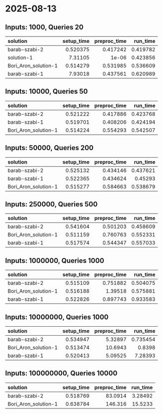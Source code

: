 # 2025-08-13

## Inputs: 1000, Queries 20

| solution             |   setup_time |   preproc_time |   run_time |
|:---------------------|-------------:|---------------:|-----------:|
| barab-szabi-2        |     0.520375 |       0.417242 |   0.419782 |
| solution-1           |     7.31105  |       1e-06    |   0.423856 |
| Bori_Aron_solution-1 |     0.514279 |       0.531985 |   0.536609 |
| barab-szabi-1        |     7.93018  |       0.437561 |   0.620989 |

## Inputs: 10000, Queries 50

| solution             |   setup_time |   preproc_time |   run_time |
|:---------------------|-------------:|---------------:|-----------:|
| barab-szabi-2        |     0.521222 |       0.417886 |   0.423768 |
| barab-szabi-1        |     0.519701 |       0.408206 |   0.424194 |
| Bori_Aron_solution-1 |     0.514224 |       0.554293 |   0.542507 |

## Inputs: 50000, Queries 200

| solution             |   setup_time |   preproc_time |   run_time |
|:---------------------|-------------:|---------------:|-----------:|
| barab-szabi-2        |     0.525132 |       0.434146 |   0.437621 |
| barab-szabi-1        |     0.522365 |       0.434624 |   0.45293  |
| Bori_Aron_solution-1 |     0.515277 |       0.584663 |   0.538679 |

## Inputs: 250000, Queries 500

| solution             |   setup_time |   preproc_time |   run_time |
|:---------------------|-------------:|---------------:|-----------:|
| barab-szabi-2        |     0.541604 |       0.501203 |   0.458609 |
| Bori_Aron_solution-1 |     0.511159 |       0.760763 |   0.552331 |
| barab-szabi-1        |     0.517574 |       0.544347 |   0.557033 |

## Inputs: 1000000, Queries 1000

| solution             |   setup_time |   preproc_time |   run_time |
|:---------------------|-------------:|---------------:|-----------:|
| barab-szabi-2        |     0.515109 |       0.751882 |   0.504075 |
| Bori_Aron_solution-1 |     0.516188 |       1.39518  |   0.575881 |
| barab-szabi-1        |     0.522826 |       0.897743 |   0.933583 |

## Inputs: 10000000, Queries 1000

| solution             |   setup_time |   preproc_time |   run_time |
|:---------------------|-------------:|---------------:|-----------:|
| barab-szabi-2        |     0.534947 |        5.32897 |   0.735454 |
| Bori_Aron_solution-1 |     0.513474 |       10.6943  |   0.8398   |
| barab-szabi-1        |     0.520413 |        5.09525 |   7.28393  |

## Inputs: 100000000, Queries 10000

| solution             |   setup_time |   preproc_time |   run_time |
|:---------------------|-------------:|---------------:|-----------:|
| barab-szabi-2        |     0.518769 |        83.0914 |    3.28492 |
| Bori_Aron_solution-1 |     0.638784 |       146.316  |   15.5233  |
